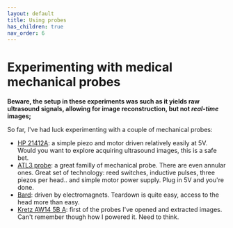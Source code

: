 ```yaml
---
layout: default
title: Using probes
has_children: true
nav_order: 6
---
```

# Experimenting with medical mechanical probes

__Beware, the setup in these experiments was such as it yields raw ultrasound signals, allowing for image reconstruction, but not _real-time_ images;__

So far, I've had luck experimenting with a couple of mechanical probes:

* [HP 21412A](probes/hp.md): a simple piezo and motor driven relatively easily at 5V. Would you want to explore acquiring ultrasound images, this is a safe bet.
* [ATL3 probe](probes/atl3.md): a great familly of mechanical probe. There are even annular ones. Great set of technology: reed switches, inductive pulses, three piezos per head.. and simple motor power supply. Plug in 5V and you're done.
* [Bard](probes/bard.md): driven by electromagnets. Teardown is quite easy, access to the head more than easy.
* [Kretz AW14 5B A](probes/kretzaw145ba.md): first of the probes I've opened and extracted images. Can't remember though how I powered it. Need to think.
